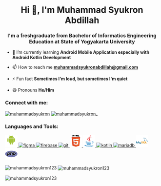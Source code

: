 <h1 align="center">Hi 👋, I'm Muhammad Syukron Abdillah</h1>
<h3 align="center">I'm a freshgraduate from Bachelor of Informatics Engineering Education at State of Yogyakarta University</h3>

- 🌱 I’m currently learning **Android Mobile Application especially with Android Kotlin Development**

- 📫 How to reach me **muhammadsyukronabdillah@gmail.com**

- ⚡ Fun fact **Sometimes I'm loud, but sometimes I'm quiet**

- 😄 Pronouns **He/Him**

<h3 align="left">Connect with me:</h3>
<p align="left">
<a href="https://linkedin.com/in/muhammadsyukron" target="blank"><img align="center" src="https://raw.githubusercontent.com/rahuldkjain/github-profile-readme-generator/master/src/images/icons/Social/linked-in-alt.svg" alt="muhammadsyukron" height="30" width="40" /></a>
<a href="https://instagram.com/muhammadsyukron_" target="blank"><img align="center" src="https://raw.githubusercontent.com/rahuldkjain/github-profile-readme-generator/master/src/images/icons/Social/instagram.svg" alt="muhammadsyukron_" height="30" width="40" /></a>
</p>

<h3 align="left">Languages and Tools:</h3>
<p align="left"> <a href="https://developer.android.com" target="_blank"> <img src="https://raw.githubusercontent.com/devicons/devicon/master/icons/android/android-original-wordmark.svg" alt="android" width="40" height="40"/> </a> <a href="https://www.figma.com/" target="_blank"> <img src="https://www.vectorlogo.zone/logos/figma/figma-icon.svg" alt="figma" width="40" height="40"/> </a> <a href="https://firebase.google.com/" target="_blank"> <img src="https://www.vectorlogo.zone/logos/firebase/firebase-icon.svg" alt="firebase" width="40" height="40"/> </a> <a href="https://git-scm.com/" target="_blank"> <img src="https://www.vectorlogo.zone/logos/git-scm/git-scm-icon.svg" alt="git" width="40" height="40"/> </a> <a href="https://www.w3.org/html/" target="_blank"> <img src="https://raw.githubusercontent.com/devicons/devicon/master/icons/html5/html5-original-wordmark.svg" alt="html5" width="40" height="40"/> </a> <a href="https://www.java.com" target="_blank"> <img src="https://raw.githubusercontent.com/devicons/devicon/master/icons/java/java-original.svg" alt="java" width="40" height="40"/> </a> <a href="https://kotlinlang.org" target="_blank"> <img src="https://www.vectorlogo.zone/logos/kotlinlang/kotlinlang-icon.svg" alt="kotlin" width="40" height="40"/> </a> <a href="https://mariadb.org/" target="_blank"> <img src="https://www.vectorlogo.zone/logos/mariadb/mariadb-icon.svg" alt="mariadb" width="40" height="40"/> </a> <a href="https://www.mysql.com/" target="_blank"> <img src="https://raw.githubusercontent.com/devicons/devicon/master/icons/mysql/mysql-original-wordmark.svg" alt="mysql" width="40" height="40"/> </a> <a href="https://www.php.net" target="_blank"> <img src="https://raw.githubusercontent.com/devicons/devicon/master/icons/php/php-original.svg" alt="php" width="40" height="40"/> </a> </p>

<p><img align="left" src="https://github-readme-stats.vercel.app/api/top-langs?username=muhammadsyukron123&show_icons=true&locale=en&layout=compact" alt="muhammadsyukron123" /></p>

<p>&nbsp;<img align="center" src="https://github-readme-stats.vercel.app/api?username=muhammadsyukron123&show_icons=true&locale=en" alt="muhammadsyukron123" /></p>

<p><img align="center" src="https://github-readme-streak-stats.herokuapp.com/?user=muhammadsyukron123&" alt="muhammadsyukron123" /></p>

